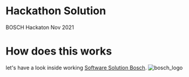 # Hackathon Solution
BOSCH Hackaton Nov 2021

# How does this works
let's have a look inside working  [Software Solution Bosch](https://pages.github.com/).
![bosch_logo](https://user-images.githubusercontent.com/56737996/142710244-7c7ecb4a-22a2-459b-b1a4-ebc47d0cbfdd.png)
